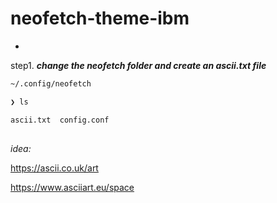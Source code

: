 # neofetch-theme-ibm

*
step1. ***change the neofetch folder and create an ascii.txt file***

```zsh 
~/.config/neofetch
```
```zsh                                                                         
❯ ls                                                                                    
```
```zsh
ascii.txt  config.conf
```

##
 
 *idea:*
 
https://ascii.co.uk/art

https://www.asciiart.eu/space
